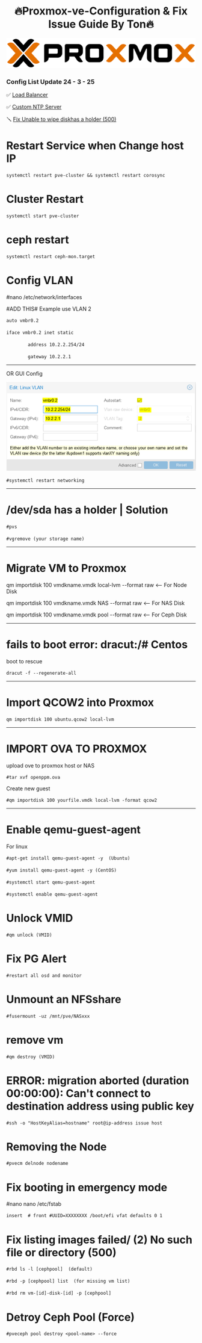 <h1 align="center">🔥Proxmox-ve-Configuration & Fix Issue Guide By Ton🔥</h1>

<img src= proxmox.png/>

### Config List Update 24 - 3 - 25
✅ [Load Balancer](loadbalance.md)

✅ [Custom NTP Server](Custom%20NTP%20Servers.md)

🪛 [Fix Unable to wipe diskhas a holder (500)](Fix%20Unable%20to%20wipe%20diskhas%20a%20holder%20(500).md)

# Restart Service when Change host IP
```
systemctl restart pve-cluster && systemctl restart corosync
```
# Cluster Restart
```
systemctl start pve-cluster
```
# ceph restart 
```
systemctl restart ceph-mon.target
```


# Config VLAN

#nano /etc/network/interfaces

#ADD THIS#  Example use VLAN 2  
```
auto vmbr0.2

iface vmbr0.2 inet static

        address 10.2.2.254/24
        
        gateway 10.2.2.1
```

---------------------------------------------

OR  GUI Config

<img src=3704490324.png/>

```
#systemctl restart networking
```
--------------------------------------------


# /dev/sda has a holder | Solution
```
#pvs

#vgremove (your storage name)
```

---------------------------------------------
# Migrate VM to Proxmox

qm importdisk 100 vmdkname.vmdk local-lvm --format raw    <-- For Node Disk

qm importdisk 100 vmdkname.vmdk NAS --format raw    <-- For NAS Disk

qm importdisk 100 vmdkname.vmdk pool --format raw    <-- For Ceph Disk

---------------------------------------------

# fails to boot error: dracut:/# Centos 

boot to rescue  
```
dracut -f --regenerate-all
```
---------------------------------------------

# Import QCOW2 into Proxmox
```
qm importdisk 100 ubuntu.qcow2 local-lvm
```
---------------------------------------------

# IMPORT OVA TO PROXMOX

upload ove to proxmox host  or NAS
```
#tar xvf openppm.ova
```
Create new guest
```
#qm importdisk 100 yourfile.vmdk local-lvm -format qcow2
```
---------------------------------------------

# Enable qemu-guest-agent

For linux  
```
#apt-get install qemu-guest-agent -y  (Ubuntu)

#yum install qemu-guest-agent -y (CentOS)

#systemctl start qemu-guest-agent

#systemctl enable qemu-guest-agent
```

# Unlock VMID
```
#qm unlock (VMID)
```
# Fix PG Alert 
```
#restart all osd and monitor 
```
# Unmount an  NFSshare
```
#fusermount -uz /mnt/pve/NASxxx
```

# remove vm
```
#qm destroy (VMID)
```

# ERROR: migration aborted (duration 00:00:00): Can't connect to destination address using public key
```
#ssh -o "HostKeyAlias=hostname" root@ip-address issue host
```

# Removing the Node
```
#pvecm delnode nodename
```

# Fix booting in emergency mode
#nano nano /etc/fstab
```
insert  # front #UUID=XXXXXXXX /boot/efi vfat defaults 0 1
```

# Fix listing images failed/ (2) No such file or directory (500)

```
#rbd ls -l [cephpool]  (default)

#rbd -p [cephpool] list  (for missing vm list)

#rbd rm vm-[id]-disk-[id] -p [cephpool]
```

# Detroy Ceph Pool (Force)
```
#pveceph pool destroy <pool-name> --force
```



